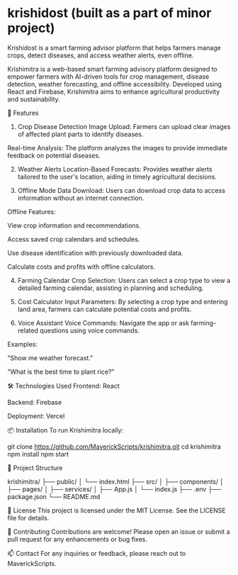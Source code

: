 # krishidost  (built as a part of minor project)
Krishidost is a smart farming advisor platform that helps farmers manage crops, detect diseases, and access weather alerts, even offline.

Krishimitra is a web-based smart farming advisory platform designed to empower farmers with AI-driven tools for crop management, disease detection, weather forecasting, and offline accessibility. Developed using React and Firebase, Krishimitra aims to enhance agricultural productivity and sustainability.

🌱 Features
1. Crop Disease Detection
Image Upload: Farmers can upload clear images of affected plant parts to identify diseases.

Real-time Analysis: The platform analyzes the images to provide immediate feedback on potential diseases.

2. Weather Alerts
Location-Based Forecasts: Provides weather alerts tailored to the user's location, aiding in timely agricultural decisions.

3. Offline Mode
Data Download: Users can download crop data to access information without an internet connection.

Offline Features:

View crop information and recommendations.

Access saved crop calendars and schedules.

Use disease identification with previously downloaded data.

Calculate costs and profits with offline calculators.

4. Farming Calendar
Crop Selection: Users can select a crop type to view a detailed farming calendar, assisting in planning and scheduling.

5. Cost Calculator
Input Parameters: By selecting a crop type and entering land area, farmers can calculate potential costs and profits.

6. Voice Assistant
Voice Commands: Navigate the app or ask farming-related questions using voice commands.

Examples:

"Show me weather forecast."

"What is the best time to plant rice?"

🛠️ Technologies Used
Frontend: React

Backend: Firebase

Deployment: Vercel


📦 Installation
To run Krishimitra locally:

git clone https://github.com/MaverickScripts/krishimitra.git
cd krishimitra
npm install
npm start

📁 Project Structure

krishimitra/
├── public/
│   └── index.html
├── src/
│   ├── components/
│   ├── pages/
│   ├── services/
│   ├── App.js
│   └── index.js
├── .env
├── package.json
└── README.md


📄 License
This project is licensed under the MIT License. See the LICENSE file for details.

🤝 Contributing
Contributions are welcome! Please open an issue or submit a pull request for any enhancements or bug fixes.

📫 Contact
For any inquiries or feedback, please reach out to MaverickScripts.
